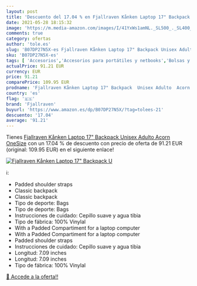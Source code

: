 ```yaml
---
layout: post
title: 'Descuento del 17.04 % en Fjallraven Kånken Laptop 17" Backpack  U'
date: 2021-05-28 18:15:32
image: 'https://m.media-amazon.com/images/I/41YxWs1amNL._SL500_._SL400_.jpg'
comments: true
category: ofertas
author: 'tole.es'
slug: 'B07DP27N5X-es Fjallraven Kånken Laptop 17" Backpack Unisex Adulto Acorn...'
sku: 'B07DP27N5X-es'
tags: [ 'Accesorios','Accesorios para portátiles y netbooks','Bolsas y fundas para portátiles y netbooks','Informática','Mochilas para portátiles y netbooks','backpack','fjallraven', ]
actualPrice: 91.21 EUR
currency: EUR
price: 91.21
comparePrice: 109.95 EUR
prodname: 'Fjallraven Kånken Laptop 17" Backpack  Unisex Adulto  Acorn  OneSize'
country: 'es'
flag: '🇪🇸'
brand: 'Fjallraven'
buyurl: 'https://www.amazon.es/dp/B07DP27N5X/?tag=tolees-21'
descuento: '17.04'
average: '91.21'
---
```


Tienes [Fjallraven Kånken Laptop 17" Backpack  Unisex Adulto  Acorn  OneSize](https://www.amazon.es/dp/B07DP27N5X/?tag=tolees-21) con un 17.04 % de descuento con precio de oferta de 91.21 EUR (original: 109.95 EUR) en el siguiente enlace!

[![Fjallraven Kånken Laptop 17" Backpack  U](https://m.media-amazon.com/images/I/41YxWs1amNL._SL500_._SL400_.jpg)](https://www.amazon.es/dp/B07DP27N5X/?tag=tolees-21)

ℹ️:

- Padded shoulder straps
- Classic backpack
- Classic backpack
- Tipo de deporte: Bags
- Tipo de deporte: Bags
- Instrucciones de cuidado: Cepillo suave y agua tibia
- Tipo de fábrica: 100% Vinylal
- With a Padded Compartiment for a laptop computer
- With a Padded Compartiment for a laptop computer
- Padded shoulder straps
- Instrucciones de cuidado: Cepillo suave y agua tibia
- Longitud: 7.09 inches
- Longitud: 7.09 inches
- Tipo de fábrica: 100% Vinylal

[🛒 Accede a la oferta!!](https://www.amazon.es/dp/B07DP27N5X/?tag=tolees-21)
